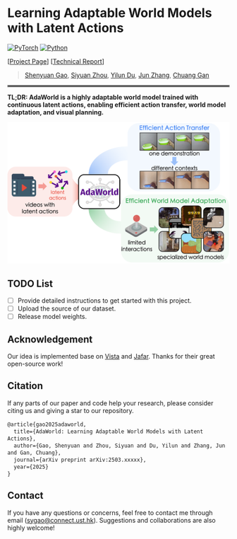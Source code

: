 # Learning Adaptable World Models with Latent Actions

[![PyTorch](https://img.shields.io/badge/PyTorch-2.0.1-EE4C2C.svg?style=for-the-badge&logo=pytorch)](https://pytorch.org)
[![Python](https://img.shields.io/badge/python-3.10-blue?style=for-the-badge)](https://www.python.org)

[[Project Page](https://adaptable-world-model.github.io)] [[Technical Report](https://arxiv.org/abs/2503.xxxxx)]

> [Shenyuan Gao](https://github.com/Little-Podi), [Siyuan Zhou](https://scholar.google.com/citations?user=WjUmtm0AAAAJ), [Yilun Du](https://yilundu.github.io), [Jun Zhang](https://eejzhang.people.ust.hk), [Chuang Gan](https://people.csail.mit.edu/ganchuang)

<hr style="border: 2px solid gray;"></hr>

**TL;DR: AdaWorld is a highly adaptable world model trained with continuous latent actions, enabling efficient action transfer, world model adaptation, and visual planning.**

![](assets/teaser.png)

## TODO List

- [ ] Provide detailed instructions to get started with this project.
- [ ] Upload the source of our dataset.
- [ ] Release model weights.

## Acknowledgement

Our idea is implemented base on [Vista](https://github.com/OpenDriveLab/Vista) and [Jafar](https://github.com/flairox/jafar). Thanks for their great open-source work!

## Citation
If any parts of our paper and code help your research, please consider citing us and giving a star to our repository.
```
@article{gao2025adaworld,
  title={AdaWorld: Learning Adaptable World Models with Latent Actions}, 
  author={Gao, Shenyuan and Zhou, Siyuan and Du, Yilun and Zhang, Jun and Gan, Chuang},
  journal={arXiv preprint arXiv:2503.xxxxx},
  year={2025}
}
```

## Contact

If you have any questions or concerns, feel free to contact me through email (sygao@connect.ust.hk). Suggestions and collaborations are also highly welcome!
